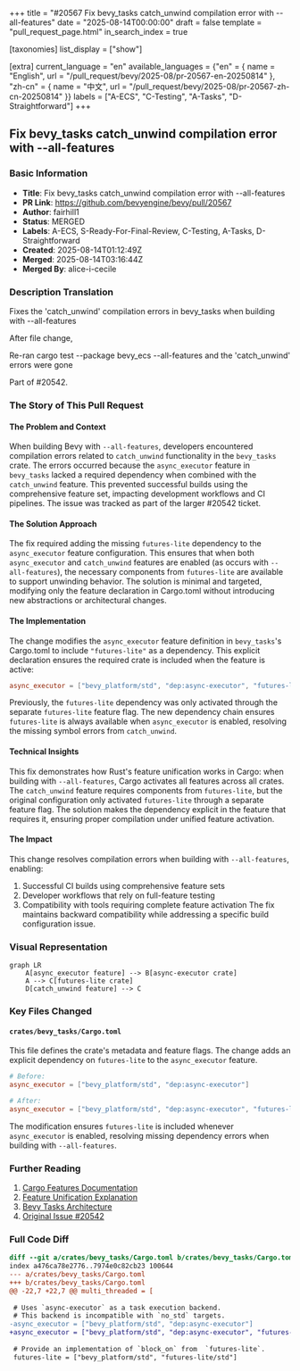 +++
title = "#20567 Fix bevy_tasks catch_unwind compilation error with --all-features"
date = "2025-08-14T00:00:00"
draft = false
template = "pull_request_page.html"
in_search_index = true

[taxonomies]
list_display = ["show"]

[extra]
current_language = "en"
available_languages = {"en" = { name = "English", url = "/pull_request/bevy/2025-08/pr-20567-en-20250814" }, "zh-cn" = { name = "中文", url = "/pull_request/bevy/2025-08/pr-20567-zh-cn-20250814" }}
labels = ["A-ECS", "C-Testing", "A-Tasks", "D-Straightforward"]
+++

## Fix bevy_tasks catch_unwind compilation error with --all-features

### Basic Information
- **Title**: Fix bevy_tasks catch_unwind compilation error with --all-features
- **PR Link**: https://github.com/bevyengine/bevy/pull/20567
- **Author**: fairhill1
- **Status**: MERGED
- **Labels**: A-ECS, S-Ready-For-Final-Review, C-Testing, A-Tasks, D-Straightforward
- **Created**: 2025-08-14T01:12:49Z
- **Merged**: 2025-08-14T03:16:44Z
- **Merged By**: alice-i-cecile

### Description Translation
Fixes the 'catch_unwind' compilation errors in bevy_tasks when building with --all-features

After file change,

Re-ran cargo test --package bevy_ecs --all-features and the 'catch_unwind' errors were gone

Part of #20542.

### The Story of This Pull Request

#### The Problem and Context
When building Bevy with `--all-features`, developers encountered compilation errors related to `catch_unwind` functionality in the `bevy_tasks` crate. The errors occurred because the `async_executor` feature in `bevy_tasks` lacked a required dependency when combined with the `catch_unwind` feature. This prevented successful builds using the comprehensive feature set, impacting development workflows and CI pipelines. The issue was tracked as part of the larger #20542 ticket.

#### The Solution Approach
The fix required adding the missing `futures-lite` dependency to the `async_executor` feature configuration. This ensures that when both `async_executor` and `catch_unwind` features are enabled (as occurs with `--all-features`), the necessary components from `futures-lite` are available to support unwinding behavior. The solution is minimal and targeted, modifying only the feature declaration in Cargo.toml without introducing new abstractions or architectural changes.

#### The Implementation
The change modifies the `async_executor` feature definition in `bevy_tasks`'s Cargo.toml to include `"futures-lite"` as a dependency. This explicit declaration ensures the required crate is included when the feature is active:

```toml
async_executor = ["bevy_platform/std", "dep:async-executor", "futures-lite"]
```

Previously, the `futures-lite` dependency was only activated through the separate `futures-lite` feature flag. The new dependency chain ensures `futures-lite` is always available when `async_executor` is enabled, resolving the missing symbol errors from `catch_unwind`.

#### Technical Insights
This fix demonstrates how Rust's feature unification works in Cargo: when building with `--all-features`, Cargo activates all features across all crates. The `catch_unwind` feature requires components from `futures-lite`, but the original configuration only activated `futures-lite` through a separate feature flag. The solution makes the dependency explicit in the feature that requires it, ensuring proper compilation under unified feature activation.

#### The Impact
This change resolves compilation errors when building with `--all-features`, enabling:
1. Successful CI builds using comprehensive feature sets
2. Developer workflows that rely on full-feature testing
3. Compatibility with tools requiring complete feature activation
The fix maintains backward compatibility while addressing a specific build configuration issue.

### Visual Representation

```mermaid
graph LR
    A[async_executor feature] --> B[async-executor crate]
    A --> C[futures-lite crate]
    D[catch_unwind feature] --> C
```

### Key Files Changed

#### `crates/bevy_tasks/Cargo.toml`
This file defines the crate's metadata and feature flags. The change adds an explicit dependency on `futures-lite` to the `async_executor` feature.

```toml
# Before:
async_executor = ["bevy_platform/std", "dep:async-executor"]

# After:
async_executor = ["bevy_platform/std", "dep:async-executor", "futures-lite"]
```

The modification ensures `futures-lite` is included whenever `async_executor` is enabled, resolving missing dependency errors when building with `--all-features`.

### Further Reading
1. [Cargo Features Documentation](https://doc.rust-lang.org/cargo/reference/features.html)
2. [Feature Unification Explanation](https://doc.rust-lang.org/cargo/reference/features.html#feature-unification)
3. [Bevy Tasks Architecture](https://github.com/bevyengine/bevy/tree/main/crates/bevy_tasks)
4. [Original Issue #20542](https://github.com/bevyengine/bevy/issues/20542)

### Full Code Diff
```diff
diff --git a/crates/bevy_tasks/Cargo.toml b/crates/bevy_tasks/Cargo.toml
index a476ca78e2776..7974e0c82cb23 100644
--- a/crates/bevy_tasks/Cargo.toml
+++ b/crates/bevy_tasks/Cargo.toml
@@ -22,7 +22,7 @@ multi_threaded = [
 
 # Uses `async-executor` as a task execution backend.
 # This backend is incompatible with `no_std` targets.
-async_executor = ["bevy_platform/std", "dep:async-executor"]
+async_executor = ["bevy_platform/std", "dep:async-executor", "futures-lite"]
 
 # Provide an implementation of `block_on` from  `futures-lite`.
 futures-lite = ["bevy_platform/std", "futures-lite/std"]
```